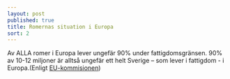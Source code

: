 ```yaml
---
layout: post
published: true
title: Romernas situation i Europa
sort: 2
---
```




Av ALLA romer i Europa lever ungefär 90% under fattigdomsgränsen. 90% av 10-12 miljoner är alltså ungefär ett helt Sverige – som lever i fattigdom - i Europa.(Enligt [EU-kommisionen](http://fra.europa.eu/sites/default/files/fra_uploads/2099-FRA-2012-Roma-at-a-glance_EN.pdf  "EU Commission - Roma at a Glance"))
